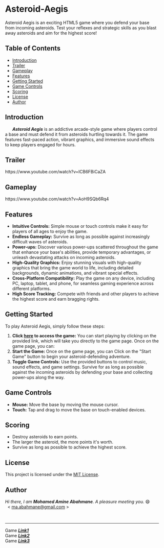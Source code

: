 # Asteroid-Aegis

Asteroid Aegis is an exciting HTML5 game where you defend your base from incoming asteroids. Test your reflexes and strategic skills as you blast away asteroids and aim for the highest score!


## Table of Contents
- [Introduction](#introduction)
- [Trailer](#trailer)
- [Gameplay](#gameplay)
- [Features](#features)
- [Getting Started](#getting-started)
- [Game Controls](#game-controls)
- [Scoring](#scoring)
- [License](#license)
- [Author](#author)

<h2 id='introduction'>Introduction</h2>

&nbsp; &nbsp; &nbsp; ***Asteroid Aegis*** is an addictive arcade-style game where players control a base and must defend it from asteroids hurtling towards it. The game features fast-paced action, vibrant graphics, and immersive sound effects to keep players engaged for hours.

<h2 id='trailer'>Trailer</h2>
https://www.youtube.com/watch?v=ICB6FBiCaZA

<h2 id='gameplay'>Gameplay</h2>
https://www.youtube.com/watch?v=AoH9SQb6Rq4

<h2 id='features'>Features</h2>

* **Intuitive Controls:** Simple mouse or touch controls make it easy for players of all ages to enjoy the game.
* **Endless Gameplay:** Survive as long as possible against increasingly difficult waves of asteroids.
* **Power-ups:** Discover various power-ups scattered throughout the game that enhance your base's abilities, provide temporary advantages, or unleash devastating attacks on incoming asteroids.
* **High-Quality Graphics:** Enjoy stunning visuals with high-quality graphics that bring the game world to life, including detailed backgrounds, dynamic animations, and vibrant special effects.
* **Cross-Platform Compatibility:** Play the game on any device, including PC, laptop, tablet, and phone, for seamless gaming experience across different platforms.
* **High Score Tracking:** Compete with friends and other players to achieve the highest score and earn bragging rights.

<h2 id='getting-started'>Getting Started</h2>

To play Asteroid Aegis, simply follow these steps:
1. **Click [**here**](https://ma-abahmane.github.io/Asteroid-Aegis/) to access the game:** You can start playing by clicking on the provided link, which will take you directly to the game page.
Once on the game page, you can:
2. **Start the Game:** Once on the game page, you can Click on the "Start Game" button to begin your asteroid-defending adventure.
3. **Toggle Game Controls:** Use the provided buttons to control music, sound effects, and game settings.
Survive for as long as possible against the incoming asteroids by defending your base and collecting power-ups along the way.

<h2 id='game-controls'>Game Controls</h2>

* **Mouse:** Move the base by moving the mouse cursor.
* **Touch:** Tap and drag to move the base on touch-enabled devices.

<h2 id='scoring'>Scoring</h2>

* Destroy asteroids to earn points.
* The larger the asteroid, the more points it's worth.
* Survive as long as possible to achieve the highest score.

<h2 id='license'>License</h2>

This project is licensed under the [MIT License](https://github.com/MA-Abahmane/Asteroid-Aegis/blob/main/LICENSE.md).

<h2 id='author'>Author</h2> 

*Hi there, I am **Mohamed Amine Abahmane**. A pleasure meeting you.* 😄
<br>
&nbsp; < ma.abahmane@gmail.com >

<br>

---
Game [***Link1***](https://asteroid-aegis.tech/) <br>
Game [***Link2***](https://asteroid-aegis.netlify.app/) <br>
Game [***Link3***](https://ma-abahmane.github.io/Asteroid-Aegis/)
